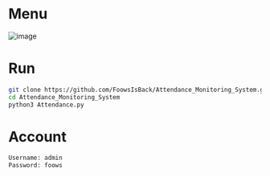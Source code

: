 # Menu
![image](https://github.com/user-attachments/assets/e47ed6a9-ab66-49fd-82bf-c02ee03ed8b3)

# Run
```sh
git clone https://github.com/FoowsIsBack/Attendance_Monitoring_System.git
cd Attendance_Monitoring_System
python3 Attendance.py
```

# Account
```sh
Username: admin
Password: foows
```
